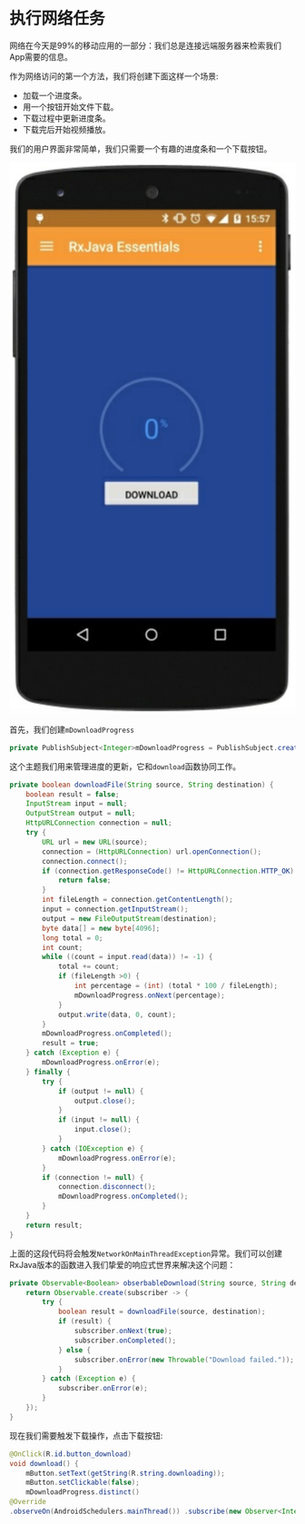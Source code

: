 # 执行网络任务

网络在今天是99%的移动应用的一部分：我们总是连接远端服务器来检索我们App需要的信息。

作为网络访问的第一个方法，我们将创建下面这样一个场景:

* 加载一个进度条。
* 用一个按钮开始文件下载。
* 下载过程中更新进度条。
* 下载完后开始视频播放。

我们的用户界面非常简单，我们只需要一个有趣的进度条和一个下载按钮。

![](chapter7_5.png)

首先，我们创建`mDownloadProgress`

```java
private PublishSubject<Integer>mDownloadProgress = PublishSubject.create();
```
这个主题我们用来管理进度的更新，它和`download`函数协同工作。
```java
private boolean downloadFile(String source, String destination) {
    boolean result = false;
    InputStream input = null; 
    OutputStream output = null; 
    HttpURLConnection connection = null;
    try {
        URL url = new URL(source);
        connection = (HttpURLConnection) url.openConnection(); 
        connection.connect();
        if (connection.getResponseCode() != HttpURLConnection.HTTP_OK) {
            return false;
        }
        int fileLength = connection.getContentLength();
        input = connection.getInputStream();
        output = new FileOutputStream(destination);
        byte data[] = new byte[4096];
        long total = 0;
        int count;
        while ((count = input.read(data)) != -1) {
            total += count;
            if (fileLength >0) {
                int percentage = (int) (total * 100 / fileLength);
                mDownloadProgress.onNext(percentage);
            }
            output.write(data, 0, count); 
        }
        mDownloadProgress.onCompleted(); 
        result = true;
    } catch (Exception e) { 
        mDownloadProgress.onError(e);
    } finally { 
        try {
            if (output != null) { 
                output.close();
            }
            if (input != null) {
                input.close(); 
            }
        } catch (IOException e) {    
            mDownloadProgress.onError(e);
        }
        if (connection != null) {
            connection.disconnect();
            mDownloadProgress.onCompleted();
        }
    }
    return result;
}
```
上面的这段代码将会触发`NetworkOnMainThreadException`异常。我们可以创建RxJava版本的函数进入我们挚爱的响应式世界来解决这个问题：

```java
private Observable<Boolean> obserbableDownload(String source, String destination) {
    return Observable.create(subscriber -> {
        try {
            boolean result = downloadFile(source, destination); 
            if (result) {
                subscriber.onNext(true);
                subscriber.onCompleted(); 
            } else {
                subscriber.onError(new Throwable("Download failed."));
            }
        } catch (Exception e) { 
            subscriber.onError(e);
        } 
    });
}
```
现在我们需要触发下载操作，点击下载按钮:
```java
@OnClick(R.id.button_download)
void download() {
    mButton.setText(getString(R.string.downloading));
    mButton.setClickable(false);
    mDownloadProgress.distinct()
@Override
.observeOn(AndroidSchedulers.mainThread()) .subscribe(new Observer<Integer>() {
```


























